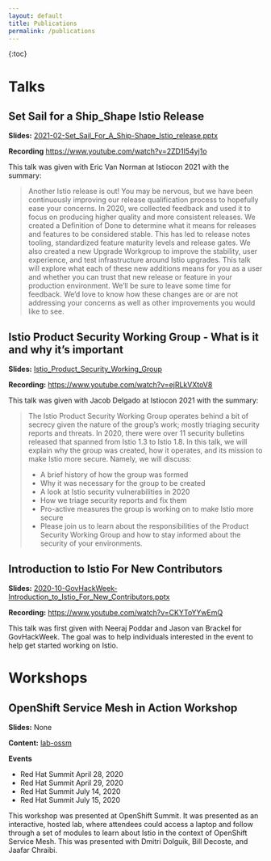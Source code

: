 ```yaml
---
layout: default
title: Publications
permalink: /publications
---
```


{:toc}

# Talks

## Set Sail for a Ship_Shape Istio Release

**Slides:**
[2021-02-Set_Sail_For_A_Ship-Shape_Istio_release.pptx](https://github.com/brian-avery/publications/edit/master/talks/2021-02-Set_Sail_For_A_Ship-Shape_Istio_release.pptx)

**Recording** <https://www.youtube.com/watch?v=2ZD1I54yj1o>

This talk was given with Eric Van Norman at Istiocon 2021 with the summary:

> Another Istio release is out! You may be nervous, but we have been continuously improving our release qualification process to hopefully ease your concerns. In 2020, we collected feedback and used it to focus on producing higher quality and more consistent releases. We created a Definition of Done to determine what it means for releases and features to be considered stable. This has led to release notes tooling, standardized feature maturity levels and release gates. We also created a new Upgrade Workgroup to improve the stability, user experience, and test infrastructure around Istio upgrades. This talk will explore what each of these new additions means for you as a user and whether you can trust that new release or feature in your production environment. We’ll be sure to leave some time for feedback. We’d love to know how these changes are or are not addressing your concerns as well as other improvements you would like to see.

## Istio Product Security Working Group - What is it and why it’s important

**Slides:** [Istio_Product_Security_Working_Group](https://github.com/brian-avery/publications/edit/master/talks/2021-02-Istio_Product_Security_Working_Group-What_It_is_And_Why_its_Important.pptx)

**Recording:** <https://www.youtube.com/watch?v=ejRLkVXtoV8>

This talk was given with Jacob Delgado at Istiocon 2021 with the summary: 

> The Istio Product Security Working Group operates behind a bit of secrecy given the nature of the group’s work; mostly triaging security reports and threats. In 2020, there were over 11 security bulletins released that spanned from Istio 1.3 to Istio 1.8. In this talk, we will explain why the group was created, how it operates, and its mission to make Istio more secure.
> Namely, we will discuss:
> * A brief history of how the group was formed
> * Why it was necessary for the group to be created
> * A look at Istio security vulnerabilities in 2020
> * How we triage security reports and fix them
> * Pro-active measures the group is working on to make Istio more secure
> * Please join us to learn about the responsibilities of the Product Security Working Group and how to stay informed about the security of your environments.

## Introduction to Istio For New Contributors

**Slides:** [2020-10-GovHackWeek-Introduction_to_Istio_For_New_Contributors.pptx](https://github.com/brian-avery/publications/edit/master/talks/2020-10-GovHackWeek-Introduction_to_Istio_For_New_Contributors.pptx)

**Recording:** <https://www.youtube.com/watch?v=CKYToYYwEmQ>

This talk was first given with Neeraj Poddar and Jason van Brackel for GovHackWeek. The goal was to help individuals interested in the event to help get started working on Istio. 


# Workshops

## OpenShift Service Mesh in Action Workshop
**Slides:** None

**Content:** [lab-ossm](https://github.com/brian-avery/lab-ossm)

**Events**

- Red Hat Summit April 28, 2020
- Red Hat Summit April 29, 2020
- Red Hat Summit July 14, 2020
- Red Hat Summit July 15, 2020

This workshop was presented at OpenShift Summit. It was presented as an interactive, hosted lab, where attendees could access a laptop and follow through a set of modules to learn about Istio in the context of OpenShift Service Mesh. This was presented with Dmitri Dolguik, Bill Decoste, and Jaafar Chraibi.



